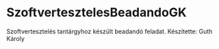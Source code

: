 # SzoftvertesztelesBeadandoGK
Szoftvertesztelés tantárgyhoz készült beadandó feladat. Készítette: Guth Károly
